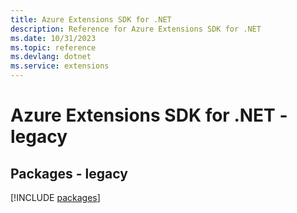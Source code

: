 ```yaml
---
title: Azure Extensions SDK for .NET
description: Reference for Azure Extensions SDK for .NET
ms.date: 10/31/2023
ms.topic: reference
ms.devlang: dotnet
ms.service: extensions
---
```

# Azure Extensions SDK for .NET - legacy
## Packages - legacy
[!INCLUDE [packages](extensions-index.md)]